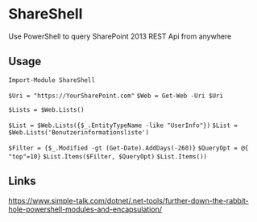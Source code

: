 ShareShell
==========

Use PowerShell to query SharePoint 2013 REST Api from anywhere

Usage
-----

`Import-Module ShareShell`

`$Uri = "https://YourSharePoint.com"`
`$Web = Get-Web -Uri $Uri`

`$Lists = $Web.Lists()`

`$List = $Web.Lists({$_.EntityTypeName -like "UserInfo"})`
`$List = $Web.Lists('Benutzerinformationsliste')`

`$Filter = {$_.Modified -gt (Get-Date).AddDays(-260)}`
`$QueryOpt = @{ "top"=10}`
`$List.Items($Filter, $QueryOpt)`
`$List.Items())`

Links
-----
https://www.simple-talk.com/dotnet/.net-tools/further-down-the-rabbit-hole-powershell-modules-and-encapsulation/ 


